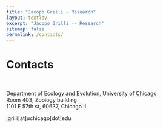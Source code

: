 ```yaml
---
title: "Jacopo Grilli - Research"
layout: textlay
excerpt: "Jacopo Grilli -- Research"
sitemap: false
permalink: /contacts/
---
```


# Contacts


<br>
                                
Department of Ecology and Evolution, University of Chicago <br>
Room 403, Zoology building <br>
1101 E 57th st, 60637, Chicago IL<br>

jgrilli[at]uchicago[dot]edu

<br>

<div class="map" markdown="0">
    <div id="googleMap" class="templatemo-map"></div>
</div>

<br><br>
